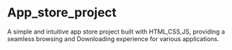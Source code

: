 # App_store_project
A simple and intuitive app store project built with HTML,CSS,JS, providing a seamless browsing and Downloading experience for various applications.
